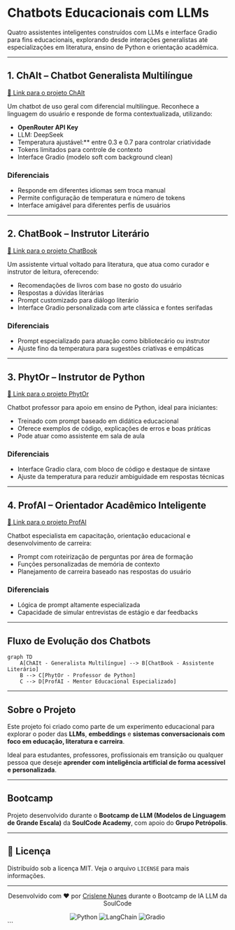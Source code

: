 # Chatbots Educacionais com LLMs

Quatro assistentes inteligentes construídos com LLMs e interface Gradio para fins educacionais, explorando desde interações generalistas até especializações em literatura, ensino de Python e orientação acadêmica.

---

## 1. ChAIt – Chatbot Generalista Multilíngue
[🔗 Link para o projeto ChAIt](#)

Um chatbot de uso geral com diferencial multilíngue. Reconhece a linguagem do usuário e responde de forma contextualizada, utilizando:

- **OpenRouter API Key**
- LLM: DeepSeek
- Temperatura ajustável:** entre 0.3 e 0.7 para controlar criatividade
- Tokens limitados para controle de contexto
- Interface Gradio (modelo soft com background clean)

### Diferenciais
- Responde em diferentes idiomas sem troca manual
- Permite configuração de temperatura e número de tokens
- Interface amigável para diferentes perfis de usuários

---

## 2. ChatBook – Instrutor Literário
[🔗 Link para o projeto ChatBook](#)

Um assistente virtual voltado para literatura, que atua como curador e instrutor de leitura, oferecendo:

- Recomendações de livros com base no gosto do usuário
- Respostas a dúvidas literárias
- Prompt customizado para diálogo literário
- Interface Gradio personalizada com arte clássica e fontes serifadas

### Diferenciais
- Prompt especializado para atuação como bibliotecário ou instrutor
- Ajuste fino da temperatura para sugestões criativas e empáticas

---

## 3. PhytOr – Instrutor de Python
[🔗 Link para o projeto PhytOr](#)

Chatbot professor para apoio em ensino de Python, ideal para iniciantes:

- Treinado com prompt baseado em didática educacional
- Oferece exemplos de código, explicações de erros e boas práticas
- Pode atuar como assistente em sala de aula

### Diferenciais
- Interface Gradio clara, com bloco de código e destaque de sintaxe
- Ajuste da temperatura para reduzir ambiguidade em respostas técnicas

---

##  4. ProfAI – Orientador Acadêmico Inteligente
[🔗 Link para o projeto ProfAI](#)

Chatbot especialista em capacitação, orientação educacional e desenvolvimento de carreira:

- Prompt com roteirização de perguntas por área de formação
- Funções personalizadas de memória de contexto
- Planejamento de carreira baseado nas respostas do usuário

### Diferenciais
- Lógica de prompt altamente especializada
- Capacidade de simular entrevistas de estágio e dar feedbacks

---

## Fluxo de Evolução dos Chatbots

```mermaid
graph TD
    A[ChAIt - Generalista Multilíngue] --> B[ChatBook - Assistente Literário]
    B --> C[PhytOr - Professor de Python]
    C --> D[ProfAI - Mentor Educacional Especializado]
```

---

## Sobre o Projeto

Este projeto foi criado como parte de um experimento educacional para explorar o poder das **LLMs**, **embeddings** e **sistemas conversacionais com foco em educação, literatura e carreira**.

Ideal para estudantes, professores, profissionais em transição ou qualquer pessoa que deseje **aprender com inteligência artificial de forma acessível e personalizada**.

---

## Bootcamp

Projeto desenvolvido durante o **Bootcamp de LLM (Modelos de Linguagem de Grande Escala)** da **SoulCode Academy**, com apoio do **Grupo Petrópolis**.

---

## 📄 Licença

Distribuído sob a licença MIT. Veja o arquivo `LICENSE` para mais informações.

---

<div align="center">  
  <p>Desenvolvido com ❤️ por <a href="https://github.com/crislenenunes">Crislene Nunes</a> durante o Bootcamp de IA LLM da SoulCode</p>  
  <img src="https://img.shields.io/badge/Python-3.10+-blue?logo=python" alt="Python">  
  <img src="https://img.shields.io/badge/LangChain-0.1+-orange?logo=langchain" alt="LangChain">  
  <img src="https://img.shields.io/badge/Gradio-4.28.3-green?logo=gradio" alt="Gradio">  
</div>
```
